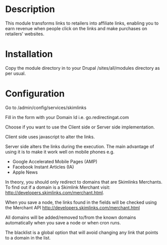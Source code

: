 Description
===========
This module transforms links to retailers into affiliate links, enabling you to
earn revenue when people click on the links and make purchases on retailers' 
websites.

Installation
============
Copy the module directory in to your Drupal /sites/all/modules directory
as per usual.


Configuration
=============
Go to /admin/config/services/skimlinks

Fill in the form with your Domain Id
i.e. go.redirectingat.com

Choose if you want to use the Client side or Server side implementation.

Client side uses javascript to alter the links.

Server side alters the links during the execution. The main advantage of using
it is to make it work well on mobile phones
e.g. 
* Google Accelerated Mobile Pages (AMP)
* Facebook Instant Articles (IA)
* Apple News

In theory, you should only redirect to domains that are Skimlinks Merchants.
To find out if a domain is a Skimlink Merchant visit: 
http://developers.skimlinks.com/merchant.html. 

When you save a node, the links found in the fields will be checked using the 
Merchant API http://developers.skimlinks.com/merchant.html

All domains will be added/removed to/from the known domains automatically when
you save a node or when cron runs.

The blacklist is a global option that will avoid changing any link that points
to a domain in the list.
